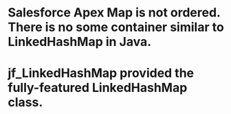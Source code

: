 # Salesforce Apex Map is not ordered. There is no some container similar to LinkedHashMap in Java.
# jf_LinkedHashMap provided the fully-featured LinkedHashMap class.


